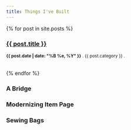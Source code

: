 ```yaml
---
title: Things I've Built
---
```

{% for post in site.posts %}   
    <h3><a href="{{ post.url }}">{{ post.title }}</a></h3>
    <p><small><strong>{{ post.date | date: "%B %e, %Y" }}</strong> . {{ post.category }} . <a href="https://mattgauzza.github.io/about/{{ post.url }}#disqus_thread"></a></small></p>            
{% endfor %}


### A Bridge


### Modernizing Item <span class="green">Page</span>


### Sewing Bags